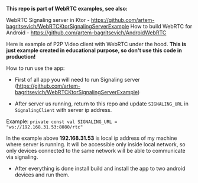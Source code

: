 **This repo is part of WebRTC examples, see also:**

WebRTC Signaling server in Ktor - https://github.com/artem-bagritsevich/WebRTCKtorSignalingServerExample
How to build WebRTC for Android - https://github.com/artem-bagritsevich/AndroidWebRTC

Here is example of P2P Video client with WebRTC under the hood. 
**This is just example created in educational purpose, so don't use this code in production!**

How to run use the app:

- First of all app you will need to run Signaling server (https://github.com/artem-bagritsevich/WebRTCKtorSignalingServerExample)

- After server us running, return to this repo and update `SIGNALING_URL` in `SignalingClient` with server ip address.

Example: `private const val SIGNALING_URL = "ws://192.168.31.53:8080/rtc"`

In the example above **192.168.31.53** is local ip address of my machine where server is running.
It will be accessible only inside local network, so only devices connected to the same network will be able to communicate via signaling.

- After everything is done install build and install the app to two android devices and run them.
